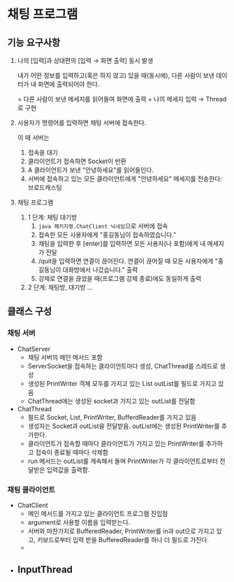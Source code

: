 # 채팅 프로그램

## 기능 요구사항

1. 나의 [입력]과 상대편의 [입력 → 화면 출력] 동시 발생

   내가 어떤 정보를 입력하고(혹은 하지 않고) 있을 때(동시에), 다른 사람이 보낸 데이터가 내 화면에 출력되어야 한다.

   = 다른 사람이 보낸 메세지를 읽어들여 화면에 출력 + 나의 메세지 입력 → Thread로 구현

2. 사용자가 명령어를 입력하면 채팅 서버에 접속한다.

   이 때 서버는
    1. 접속을 대기
    2. 클라이언트가 접속하면 Socket이 반환
    3. A 클라이언트가 보낸 "안녕하세요"를 읽어들인다.
    4. 서버에 접속하고 있는 모든 클라이언트에게 "안녕하세요" 메세지를 전송한다: 브로드캐스팅

3. 채팅 프로그램
   1. 1 단계: 채팅 대기방
      1. `java 패키지명.ChatClient 닉네임`으로 서버에 접속
      2. 접속한 모든 사용자에게 "홍길동님이 접속하였습니다."
      3. 채팅을 입력한 후 [enter]를 입력하면 모든 사용자(나 포함)에게 내 메세지가 전달
      4. /quit을 입력하면 연결이 끊어진다. 연결이 끊어질 때 모든 사용자에게 "홍길동님이 대화방에서 나갔습니다." 출력
      5. 강제로 연결을 끊었을 때(프로그램 강제 종료)에도 동일하게 출력
   2. 2 단계: 채팅방, 대기방
   ...

## 클래스 구성

### 채팅 서버

- ChatServer
  - 채팅 서버의 메인 메서드 포함
  - ServerSocket을 접속하는 클라이언트마다 생성, ChatThread를 스레드로 생성
  - 생성된 PrintWriter 객체 모두를 가지고 있는 List<PrintWriter> outList를 필드로 가지고 있음
  - ChatThread에는 생성된 socket과 가지고 있는 outList를 전달함
- ChatThread
  - 필드로 Socket, List<PrintWriter>, PrintWriter, BufferdReader를 가지고 있음
  - 생성자는 Socket과 outList을 전달받음. outList에는 생성된 PrintWriter를 추가한다.
  - 클라이언트가 접속할 때마다 클라이언트가 가지고 있는 PrintWriter를 추가하고 접속이 종료될 때마다 삭제함
  - run 메서드는 outList를 계속해서 돌며 PrintWriter가 각 클라이언트로부터 전달받은 입력값을 출력함.

### 채팅 클라이언트

- ChatClient
  - 메인 메서드를 가지고 있는 클라이언트 프로그램 진입점
  - argument로 사용할 이름을 입력받는다.
  - 서버와 마찬가지로 BufferedReader, PrintWriter를 in과 out으로 가지고 있고, 키보드로부터 입력 받을 BufferedReader를 하나 더 필드로 가진다.
  - 
- InputThread
  - 